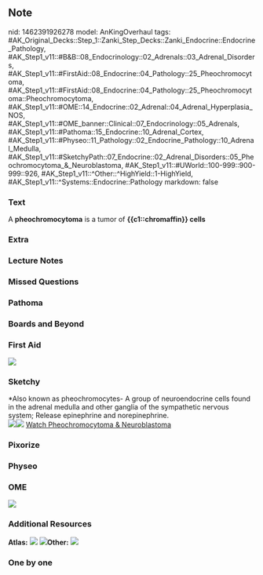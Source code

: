 ## Note
nid: 1462391926278
model: AnKingOverhaul
tags: #AK_Original_Decks::Step_1::Zanki_Step_Decks::Zanki_Endocrine::Endocrine_Pathology, #AK_Step1_v11::#B&B::08_Endocrinology::02_Adrenals::03_Adrenal_Disorders, #AK_Step1_v11::#FirstAid::08_Endocrine::04_Pathology::25_Pheochromocytoma, #AK_Step1_v11::#FirstAid::08_Endocrine::04_Pathology::25_Pheochromocytoma::Pheochromocytoma, #AK_Step1_v11::#OME::14_Endocrine::02_Adrenal::04_Adrenal_Hyperplasia_NOS, #AK_Step1_v11::#OME_banner::Clinical::07_Endocrinology::05_Adrenals, #AK_Step1_v11::#Pathoma::15_Endocrine::10_Adrenal_Cortex, #AK_Step1_v11::#Physeo::11_Pathology::02_Endocrine_Pathology::10_Adrenal_Medulla, #AK_Step1_v11::#SketchyPath::07_Endocrine::02_Adrenal_Disorders::05_Pheochromocytoma_&_Neuroblastoma, #AK_Step1_v11::#UWorld::100-999::900-999::926, #AK_Step1_v11::^Other::^HighYield::1-HighYield, #AK_Step1_v11::^Systems::Endocrine::Pathology
markdown: false

### Text
<div>
  A <b>pheochromocytoma</b> is a tumor of <b>{{c1::chromaffin}}
  cells</b>
</div>

### Extra


### Lecture Notes


### Missed Questions


### Pathoma


### Boards and Beyond


### First Aid
<img src="tmplTOTqp.png">

### Sketchy
<div>
  *Also known as pheochromocytes- A group of neuroendocrine cells
  found in the adrenal medulla and other ganglia of the sympathetic
  nervous system; Release epinephrine and norepinephrine.
</div><img src="pheochromocytoma_1566160514431.jpg"><img src=
"zOverall-57dc9cbc1382efad7a0616b903960df7a1106d0d_1566160514431.jpg">
<a href=
"https://dashboard.sketchy.com/study/medical/courses/medical-pathophysiology/units/medical-pathophysiology-endocrine/videos/medical-pathophysiology-endocrine-adrenal-disorders-pheochromocytoma-and-neuroblastoma?utm_source=anki&utm_medium=partnership&utm_campaign=february_update&utm_content=medical">
Watch Pheochromocytoma & Neuroblastoma</a>

### Pixorize


### Physeo


### OME
<div class="ome-widget">
  <a href=
  "https://onlinemeded.org/spa/endocrinology/adrenals/acquire?ref=anki">
  <img src="_OME_AnkiFlashcards_Lesson_3.png"></a>
</div>

### Additional Resources
<b>Atlas:</b> <img src="tmpWqrh6I.png"> <img src=
"tmplVjPGW.png"><b>Other:</b> <img src="tmpdrhPPW.png">

### One by one

